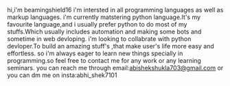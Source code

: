 hi,i'm beamingshield16
i'm intersted in all programming languages as well as markup languages.
i'm currently matstering python language.It's my favourite language,and i usually prefer python to do most of my stuffs.Which usually includes automation and making some bots and sometime in web devloping.
i'm looking to collabrate with python devloper.To build an amazing stuff's ,that make user's life more easy and effortless.
so i'm always eager to learn new things specially in programming.so feel free to contact me for any work or any learning seminars.
you can reach me through email:abishekshukla703@gmail.com or you can dm me on insta:abhi_shek7101
